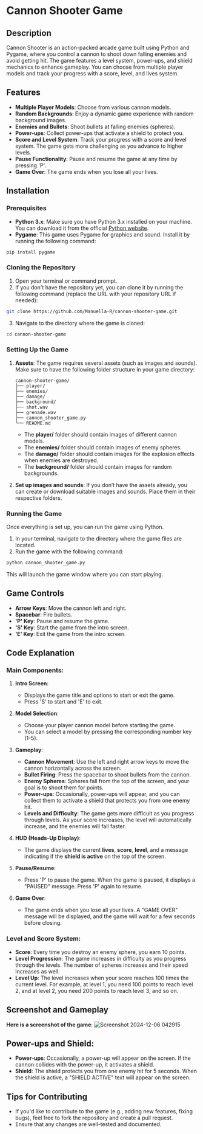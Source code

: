 # Cannon Shooter Game

## Description

Cannon Shooter is an action-packed arcade game built using Python and Pygame, where you control a cannon to shoot down falling enemies and avoid getting hit. The game features a level system, power-ups, and shield mechanics to enhance gameplay. You can choose from multiple player models and track your progress with a score, level, and lives system.

## Features

- **Multiple Player Models**: Choose from various cannon models.
- **Random Backgrounds**: Enjoy a dynamic game experience with random background images.
- **Enemies and Bullets**: Shoot bullets at falling enemies (spheres).
- **Power-ups**: Collect power-ups that activate a shield to protect you.
- **Score and Level System**: Track your progress with a score and level system. The game gets more challenging as you advance to higher levels.
- **Pause Functionality**: Pause and resume the game at any time by pressing 'P'.
- **Game Over**: The game ends when you lose all your lives.

## Installation

### Prerequisites

- **Python 3.x**: Make sure you have Python 3.x installed on your machine. You can download it from the official [Python website](https://www.python.org/downloads/).
- **Pygame**: This game uses Pygame for graphics and sound. Install it by running the following command:

```bash
pip install pygame
```

### Cloning the Repository

1. Open your terminal or command prompt.
2. If you don't have the repository yet, you can clone it by running the following command (replace the URL with your repository URL if needed):

```bash
git clone https://github.com/Manuella-R/cannon-shooter-game.git
```

3. Navigate to the directory where the game is cloned:

```bash
cd cannon-shooter-game
```

### Setting Up the Game

1. **Assets**: The game requires several assets (such as images and sounds). Make sure to have the following folder structure in your game directory:

    ```
    cannon-shooter-game/
    ├── player/
    ├── enemies/
    ├── damage/
    ├── background/
    ├── shot.wav
    ├── grenade.wav
    ├── cannon_shooter_game.py
    └── README.md
    ```

    - The **player/** folder should contain images of different cannon models.
    - The **enemies/** folder should contain images of enemy spheres.
    - The **damage/** folder should contain images for the explosion effects when enemies are destroyed.
    - The **background/** folder should contain images for random backgrounds.


2. **Set up images and sounds**: If you don’t have the assets already, you can create or download suitable images and sounds. Place them in their respective folders.

### Running the Game

Once everything is set up, you can run the game using Python.

1. In your terminal, navigate to the directory where the game files are located.
2. Run the game with the following command:

```bash
python cannon_shooter_game.py
```

This will launch the game window where you can start playing.

## Game Controls

- **Arrow Keys**: Move the cannon left and right.
- **Spacebar**: Fire bullets.
- **'P' Key**: Pause and resume the game.
- **'S' Key**: Start the game from the intro screen.
- **'E' Key**: Exit the game from the intro screen.

## Code Explanation

### Main Components:

1. **Intro Screen**:
    - Displays the game title and options to start or exit the game.
    - Press 'S' to start and 'E' to exit.

2. **Model Selection**:
    - Choose your player cannon model before starting the game.
    - You can select a model by pressing the corresponding number key (1-5).

3. **Gameplay**:
    - **Cannon Movement**: Use the left and right arrow keys to move the cannon horizontally across the screen.
    - **Bullet Firing**: Press the spacebar to shoot bullets from the cannon.
    - **Enemy Spheres**: Spheres fall from the top of the screen, and your goal is to shoot them for points.
    - **Power-ups**: Occasionally, power-ups will appear, and you can collect them to activate a shield that protects you from one enemy hit.
    - **Levels and Difficulty**: The game gets more difficult as you progress through levels. As your score increases, the level will automatically increase, and the enemies will fall faster.

4. **HUD (Heads-Up Display)**:
    - The game displays the current **lives**, **score**, **level**, and a message indicating if the **shield is active** on the top of the screen.
  
5. **Pause/Resume**:
    - Press 'P' to pause the game. When the game is paused, it displays a "PAUSED" message. Press 'P' again to resume.

6. **Game Over**:
    - The game ends when you lose all your lives. A "GAME OVER" message will be displayed, and the game will wait for a few seconds before closing.

### Level and Score System:

- **Score**: Every time you destroy an enemy sphere, you earn 10 points.
- **Level Progression**: The game increases in difficulty as you progress through the levels. The number of spheres increases and their speed increases as well.
- **Level Up**: The level increases when your score reaches 100 times the current level. For example, at level 1, you need 100 points to reach level 2, and at level 2, you need 200 points to reach level 3, and so on.


## Screenshot and Gameplay
**Here is a screenshot of the game**:
![Screenshot 2024-12-06 042915](https://github.com/user-attachments/assets/77b683d0-721f-489b-8420-6eb237283f2d)


## Power-ups and Shield:

- **Power-ups**: Occasionally, a power-up will appear on the screen. If the cannon collides with the power-up, it activates a shield.
- **Shield**: The shield protects you from one enemy hit for 5 seconds. When the shield is active, a "SHIELD ACTIVE" text will appear on the screen.


## Tips for Contributing

- If you'd like to contribute to the game (e.g., adding new features, fixing bugs), feel free to fork the repository and create a pull request.
- Ensure that any changes are well-tested and documented.


